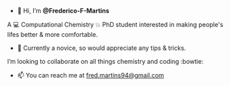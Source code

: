 - 👋 Hi, I’m **@Frederico-F-Martins**

A :computer: Computational Chemistry :boom: PhD student interested in making people's lifes better & more comfortable.

- 🌱 Currently a novice, so would appreciate any tips & tricks.

I’m looking to collaborate on all things chemistry and coding :bowtie:

- 📫 You can reach me at fred.martins94@gmail.com

<!---
Frederico-F-Martins/Frederico-F-Martins is a ✨ special ✨ repository because its `README.md` (this file) appears on your GitHub profile.
You can click the Preview link to take a look at your changes.
--->
